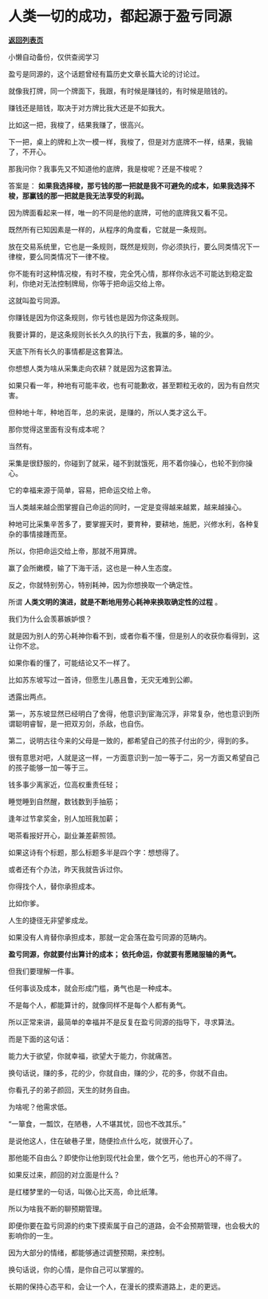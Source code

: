 # 人类一切的成功，都起源于盈亏同源

[**返回列表页**](/gzh/记忆承载3)

小懒自动备份，仅供查阅学习

盈亏是同源的，这个话题曾经有篇历史文章长篇大论的讨论过。  

  

就像我打牌，同一个牌面下，我跟，有时候是赚钱的，有时候是赔钱的。  

  

赚钱还是赔钱，取决于对方牌比我大还是不如我大。

  

比如这一把，我梭了，结果我赚了，很高兴。  

  

下一把，桌上的牌和上次一模一样，我梭了，但是对方底牌不一样，结果，我输了，不开心。

  

那我问你？我事先又不知道他的底牌，我是梭呢？还是不梭呢？  

  

答案是： **如果我选择梭，那亏钱的那一把就是我不可避免的成本，如果我选择不梭，那赢钱的那一把就是我无法享受的利润。**  

  

因为牌面看起来一样，唯一的不同是他的底牌，可他的底牌我又看不见。

  

既然所有已知因素是一样的，从程序的角度看，它就是一条规则。  

  

放在交易系统里，它也是一条规则，既然是规则，你必须执行，要么同类情况下一律梭，要么同类情况下一律不梭。  

  

你不能有时这种情况梭，有时不梭，完全凭心情，那样你永远不可能达到稳定盈利，你绝对无法控制牌局，你等于把命运交给上帝。

  

这就叫盈亏同源。  

  

你赚钱是因为你这条规则，你亏钱也是因为你这条规则。

  

我要计算的，是这条规则长长久久的执行下去，我赢的多，输的少。  

  

天底下所有长久的事情都是这套算法。  

  

你想想人类为啥从采集走向农耕？就是因为这套算法。

  

如果只看一年，种地有可能丰收，也有可能歉收，甚至颗粒无收的，因为有自然灾害。

  

但种地十年，种地百年，总的来说，是赚的，所以人类才这么干。  

  

那你觉得这里面有没有成本呢？  

  

当然有。  

  

采集是很舒服的，你碰到了就采，碰不到就饿死，用不着你操心，也轮不到你操心。

  

它的幸福来源于简单，容易，把命运交给上帝。

  

当人类越来越企图掌握自己命运的同时，一定是变得越来越累，越来越操心。  

  

种地可比采集辛苦多了，要掌握天时，要育种，要耕地，施肥，兴修水利，各种复杂的事情接踵而至。

  

所以，你把命运交给上帝，那就不用算牌。  

  

赢了会所嫩模，输了下海干活，这也是一种人生态度。

  

反之，你就特别劳心，特别耗神，因为你想换取一个确定性。  

  

所谓 **人类文明的演进，就是不断地用劳心耗神来换取确定性的过程** 。

  

我们为什么会羡慕嫉妒恨？

  

就是因为别人的劳心耗神你看不到，或者你看不懂，但是别人的收获你看得到，这让你不忿。  

  

如果你看的懂了，可能结论又不一样了。  

  

比如苏东坡写过一首诗，但愿生儿愚且鲁，无灾无难到公卿。

  

透露出两点。

  

第一，苏东坡显然已经明白了舍得，他意识到宦海沉浮，非常复杂，他也意识到所谓聪明睿智，是一把双刃剑，杀敌，也自伤。

  

第二，说明古往今来的父母是一致的，都希望自己的孩子付出的少，得到的多。

  

很有意思对吧，人就是这一样，一方面意识到一加一等于二，另一方面又希望自己的孩子能够一加一等于三。

  

钱多事少离家近，位高权重责任轻；

睡觉睡到自然醒，数钱数到手抽筋；

逢年过节拿奖金，别人加班我加薪；

喝茶看报好开心，副业兼差薪照领。

  

如果这诗有个标题，那么标题多半是四个字：想想得了。

  

或者还有个办法，昨天我就告诉过你。

  

你得找个人，替你承担成本。

  

比如你爹。  

  

人生的捷径无非望爹成龙。  

  

如果没有人肯替你承担成本，那就一定会落在盈亏同源的范畴内。

  

 **盈亏同源，你就要付出算计的成本； 依托命运，你就要有愿赌服输的勇气。**

  

但我们要理解一件事。

  

任何事谈及成本，就会形成门槛，勇气也是一种成本。

  

不是每个人，都能算计的，就像同样不是每个人都有勇气。  

  

所以正常来讲，最简单的幸福并不是反复在盈亏同源的指导下，寻求算法。  

  

而是下面的这句话：  

  

能力大于欲望，你就幸福，欲望大于能力，你就痛苦。

  

换句话说，赚的多，花的少，你就自由，赚的少，花的多，你就不自由。

  

你看孔子的弟子颜回，天生的财务自由。

  

为啥呢？他需求低。  

  

“一箪食，一瓢饮，在陋巷，人不堪其忧，回也不改其乐。”

  

是说他这人，住在破巷子里，随便捡点什么吃，就很开心了。  

  

那他能不自由么？即使你让他到现代社会里，做个乞丐，他也开心的不得了。

  

如果反过来，颜回的对立面是什么？

  

是红楼梦里的一句话，叫做心比天高，命比纸薄。

  

所以为啥我不断的聊预期管理。

  

即便你要在盈亏同源的约束下摸索属于自己的道路，会不会预期管理，也会极大的影响你的一生。  

  

因为大部分的情绪，都能够通过调整预期，来控制。  

  

换句话说，你的心情，是你自己可以掌握的。

  

长期的保持心态平和，会让一个人，在漫长的摸索道路上，走的更远。

